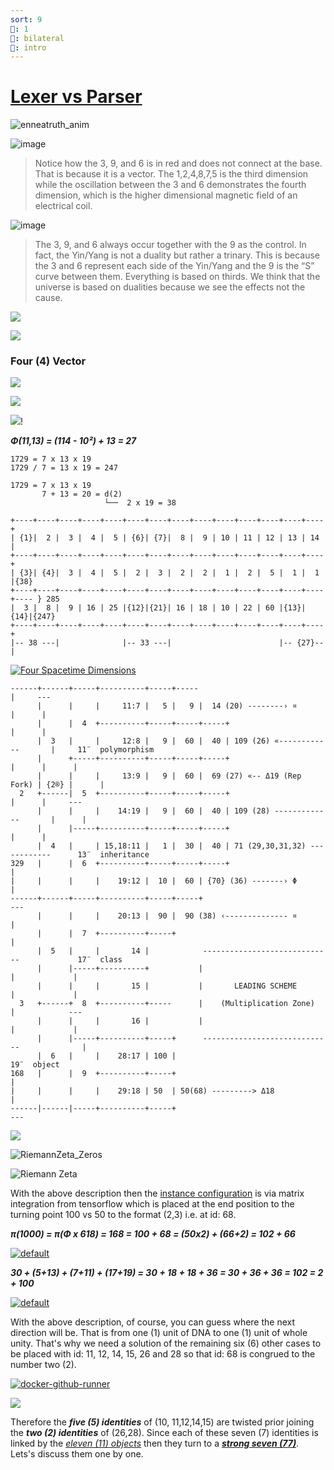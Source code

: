 ```yaml
---
sort: 9
🚀: 1
🔨: bilateral
📂: intro
---
```

# [Lexer vs Parser](https://gist.github.com/eq19/e9832026b5b78f694e4ad22c3eb6c3ef#lexer-vs-parser)

![enneatruth_anim](https://user-images.githubusercontent.com/8466209/222872175-af87d1af-a263-4cea-8d99-f667698df9fa.gif)

![image](https://user-images.githubusercontent.com/8466209/222872241-0b9c2d81-14e4-4acf-a6eb-fc736f9109a0.png)

>Notice how the 3, 9, and 6 is in red and does not connect at the base. That is because it is a vector. The 1,2,4,8,7,5 is the third dimension while the oscillation between the 3 and 6 demonstrates the fourth dimension, which is the higher dimensional magnetic field of an electrical coil. 

![image](https://user-images.githubusercontent.com/8466209/222872294-62779dd9-f263-4372-af0a-f704102037e4.png)

>The 3, 9, and 6 always occur together with the 9 as the control. In fact, the Yin/Yang is not a duality but rather a trinary. This is because the 3 and 6 represent each side of the Yin/Yang and the 9 is the “S” curve between them. Everything is based on thirds. We think that the universe is based on dualities because we see the effects not the cause.

![](https://user-images.githubusercontent.com/36441664/81163688-566e1c80-8fb9-11ea-9556-2c6ec6321fd8.png)

![](https://user-images.githubusercontent.com/36441664/75617590-b7314100-5b93-11ea-926f-fc01910cbd11.png)

### Four (4) Vector

[![](https://user-images.githubusercontent.com/8466209/207483341-add0449b-3aec-4ee3-baa6-144583e60f9f.gif)](https://en.wikipedia.org/wiki/Feynman_diagram)

![](https://user-images.githubusercontent.com/36441664/74104225-1697c480-4b85-11ea-8819-870981638baf.png)

![](https://user-images.githubusercontent.com/36441664/81162523-874d5200-8fb7-11ea-9b66-65f476bc5427.jpg)!

***Φ(11,13) = (114 - 10²) + 13 = 27***

```
1729 = 7 x 13 x 19
1729 / 7 = 13 x 19 = 247

1729 = 7 x 13 x 19
       7 + 13 = 20 = d(2)
                     └──  2 x 19 = 38

+----+----+----+----+----+----+----+----+----+----+----+----+----+----+
| {1}|  2 |  3 |  4 |  5 | {6}| {7}|  8 |  9 | 10 | 11 | 12 | 13 | 14 |
+----+----+----+----+----+----+----+----+----+----+----+----+----+----+
| {3}| {4}|  3 |  4 |  5 |  2 |  3 |  2 |  2 |  1 |  2 |  5 |  1 |  1 |{38}
+----+----+----+----+----+----+----+----+----+----+----+----+----+----+---- } 285
|  3 |  8 |  9 | 16 | 25 |{12}|{21}| 16 | 18 | 10 | 22 | 60 |{13}|{14}|{247}
+----+----+----+----+----+----+----+----+----+----+----+----+----+----+
|-- 38 ---|              |-- 33 ---|                        |-- {27}--|
```

[![Four Spacetime Dimensions](https://user-images.githubusercontent.com/36441664/133192153-61cad1c0-1dde-4fed-8718-840d324a7198.jpg)](https://jayryablon.wordpress.com/)

```
------+------+-----+----------+-----+-----                                     |     ---
      |      |     |     11:7 |   5 |   9 |  14 (20) --------› ¤               |      |
      |      |  4  +----------+-----+-----+-----+                              |      |
      |  3   |     |     12:8 |   9 |  60 |  40 | 109 (26) «------------       |     11¨  polymorphism
      |      +-----+----------+-----+-----+-----+                       |      |      |
      |      |     |     13:9 |   9 |  60 |  69 (27) «-- Δ19 (Rep Fork) | {2®} |      |
  2   +------|  5  +----------+-----+-----+-----+                       |      |     ---
      |      |     |    14:19 |   9 |  60 |  40 | 109 (28) -------------       |      |
      |      |-----+----------+-----+-----+-----+                              |      |
      |  4   |     | 15,18:11 |   1 |  30 |  40 | 71 (29,30,31,32) ------------      13¨  inheritance
329   |      |  6  +----------+-----+-----+-----+                                     |
|     |      |     |    19:12 |  10 |  60 | {70} (36) -------› Φ                      |
------+------+-----+----------+-----+-----+                                          ---
      |      |     |    20:13 |  90 |  90 (38) ‹-------------- ¤                      |
      |      |  7  +----------+-----+                                                 |
      |  5   |     |       14 |            -----------------------------             17¨  class
      |      |-----+----------+           |                             |             |
      |      |     |       15 |           |       LEADING SCHEME        |             |
  3   +------+  8  +----------+-----      |    (Multiplication Zone)    |            ---
      |      |     |       16 |           |                             |             |
      |      |-----+----------+-----+      -----------------------------              |
      |  6   |     |    28:17 | 100 |                                                19¨  object
168   |      |  9  +----------+-----+                                                 |
|     |      |     |    29:18 | 50  | 50(68) ---------> Δ18                           |
------|------|-----+----------+-----+                                                ---
```

![](https://user-images.githubusercontent.com/8466209/206956260-f8c3647a-232c-470e-8c0b-e93a6fea14f7.png)

![RiemannZeta_Zeros](https://upload.wikimedia.org/wikipedia/commons/f/fc/RiemannZeta_Zeros.svg)

![Riemann Zeta](https://user-images.githubusercontent.com/36441664/84536499-2cc2b680-ad18-11ea-926d-5b877b17afd4.jpg)

With the above description then the [instance configuration](https://gist.github.com/eq19/e9832026b5b78f694e4ad22c3eb6c3ef#configuration) is via matrix integration from tensorflow which is placed at the end position to the turning point 100 vs 50 to the format (2,3) i.e. at id: 68.

***π(1000) = π(Φ x 618) = 168 = 100 + 68 = (50x2) + (66+2) = 102 + 66***

[![default](https://user-images.githubusercontent.com/8466209/222900679-54f7f97f-c7e3-4809-b5bd-f258c49d76cc.png)](https://gist.github.com/eq19/e9832026b5b78f694e4ad22c3eb6c3ef#configuration)

***30 + (5+13) + (7+11) + (17+19) = 30 + 18 + 18 + 36 = 30 + 36 + 36 = 102 = 2 + 100***

[![default](https://user-images.githubusercontent.com/8466209/222966425-9da703ef-9189-44e6-8fc1-8b766cf9f7bb.png)](https://gist.github.com/eq19/e9832026b5b78f694e4ad22c3eb6c3ef#configuration)

With the above description, of course, you can guess where the next direction will be. That is from one (1) unit of DNA to one (1) unit of whole unity. That's why we need a solution of the remaining six (6) other cases to be placed with id: 11, 12, 14, 15, 26 and 28 so that id: 68 is congrued to the number two (2).

[![docker-github-runner](https://user-images.githubusercontent.com/8466209/229943878-e3d1cae4-15fd-43ab-9d7f-904a343b745c.png)](https://github.com/eq19/setup)

![](https://user-images.githubusercontent.com/8466209/198753476-6871d03b-8d0f-4a44-805f-c9a9595268e1.png)

Therefore the ***five (5) identities*** of (10, 11,12,14,15) are twisted prior joining the ***two (2) identities*** of (26,28). Since each of these seven (7) identities is linked by the _[eleven (11) objects](https://gist.github.com/eq19/e9832026b5b78f694e4ad22c3eb6c3ef#residual-objects)_ then they turn to a ***[strong seven (77)](https://gist.github.com/eq19/e9832026b5b78f694e4ad22c3eb6c3ef#anti-parallel)***. 
Lets's discuss them one by one.
